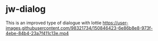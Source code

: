 # jw-dialog
This is an improved type of dialogue with lottie
https://user-images.githubusercontent.com/98321734/150846423-6e86b8e8-973f-4ebe-84b4-23a7f411c13e.mp4
